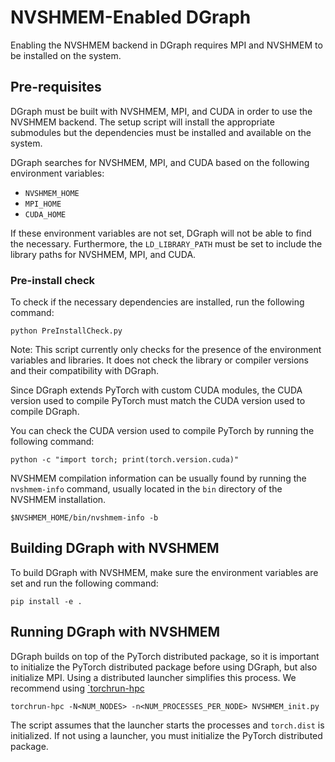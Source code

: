 # NVSHMEM-Enabled DGraph

Enabling the NVSHMEM backend in DGraph requires MPI and NVSHMEM to be installed on the system. 

## Pre-requisites

DGraph must be built with NVSHMEM, MPI, and CUDA in order to use the NVSHMEM backend. The setup script will install the appropriate submodules but the dependencies must be installed and available on the system.

DGraph searches for NVSHMEM, MPI, and CUDA based on the following environment variables:
- `NVSHMEM_HOME`
- `MPI_HOME`
- `CUDA_HOME`

If these environment variables are not set, DGraph will not be able to find the necessary. 
Furthermore, the `LD_LIBRARY_PATH` must be set to include the library paths for NVSHMEM, MPI, and CUDA.

### Pre-install check

To check if the necessary dependencies are installed, run the following command:

```shell
python PreInstallCheck.py
```

Note: This script currently only checks for the presence of the environment variables and libraries. It does not check the library or compiler versions and their compatibility with DGraph. 

Since DGraph extends PyTorch with custom CUDA modules, the CUDA version used to compile PyTorch must match the CUDA version used to compile DGraph.

You can check the CUDA version used to compile PyTorch by running the following command:

```shell
python -c "import torch; print(torch.version.cuda)"
```

NVSHMEM compilation information can be usually found by running the `nvshmem-info` command, usually located in the `bin` directory of the NVSHMEM installation.

```shell
$NVSHMEM_HOME/bin/nvshmem-info -b
```

## Building DGraph with NVSHMEM
To build DGraph with NVSHMEM, make sure the environment variables are set and run the following command:

```shell
pip install -e .
```

## Running DGraph with NVSHMEM

DGraph builds on top of the PyTorch distributed package, so it is important to initialize the PyTorch distributed package before using DGraph, but also initialize MPI. Using a distributed launcher simplifies this process. We recommend using [`torchrun-hpc](https://github.com/lbann/HPC-launcher) 

```shell
torchrun-hpc -N<NUM_NODES> -n<NUM_PROCESSES_PER_NODE> NVSHMEM_init.py
```

The script assumes that the launcher starts the processes and `torch.dist` is initialized. If not using a launcher, you must initialize the PyTorch distributed package. 
